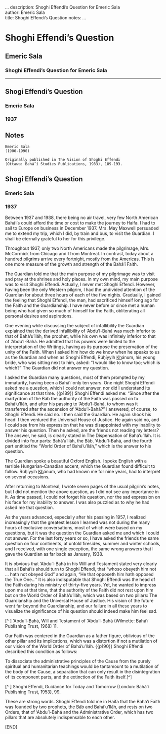 ...
description: Shoghi Effendi’s Question for Emeric Sala  
author: Emeric Sala  
title: Shoghi Effendi’s Question 
notes:
...


# Shoghi Effendi’s Question  
## Emeric Sala  
### Shoghi Effendi’s Question for Emeric Sala  

------




##  Shogi Effendi’s Question 

###  Emeric Sala 

###  1937 

##  Notes 

```
Emeric Sala
(1906-1990)

Originally published in The Vision of Shoghi Effendi
(Ottawa: Bahá’í Studies Publications, 1983), 189-193.
```

##  Shogi Effendi’s Question 

###  Emeric Sala 

###  1937 

Between 1937 and 1938, there being no air travel, very few North American Bahá’ís could afford the time or cost to make the journey to Haifa. I had to sail to Europe on business in December 1937. Mrs. May Maxwell persuaded me to extend my trip, which I did, by train and bus, to visit the Guardian. I shall be eternally grateful to her for this privilege.   

Throughout 1937, only two North Americans made the pilgrimage, Mrs. McCormick from Chicago and I from Montreal. In contrast, today about a hundred pilgrims arrive every fortnight, mostly from the Americas. This is one more measure of the growth and strength of the Bahá’í Faith.   

The Guardian told me that the main purpose of my pilgrimage was to visit and pray at the shrines and holy places. In my own mind, my main purpose was to visit Shoghi Effendi. Actually, I never met Shoghi Effendi. However, having been the only Western pilgrim, I had the undivided attention of the Guardian for about three hours of each of the five nights. Gradually, I gained the feeling that Shoghi Effendi, the man, had sacrificed himself long ago for the Faith and the Guardianship. I have never before or since met a human being who had given so much of himself for the Faith, obliterating all personal desires and aspirations.   

One evening while discussing the subject of infallibility the Guardian explained that the derived infallibility of ‘Abdu’l-Bahá was much inferior to that of Bahá’u’lláh, the prophet, while his own was infinitely inferior to that of ‘Abdu’l-Bahá. He admitted that his powers were limited to the interpretation of the Writings, having as its purpose the preservation of the unity of the Faith. When I asked him how do we know when he speaks to us as the Guardian and when as Shoghi Effendi, Rúḥíyyih <u>Kh</u>ánum, his young bride, who was sitting next to him, asked: “I would like to know too; which is which?” The Guardian did not answer my question.   

I asked the Guardian many questions, most of them prompted by my immaturity, having been a Bahá’í only ten years. One night Shoghi Effendi asked me a question, which I could not answer, nor did I understand its significance at that time. {{p189}} Shoghi Effendi asked me: “Since after the martyrdom of the Báb the authority of the Faith was passed on to Bahá’u’lláh, and after his passing to ‘Abdu’l-Bahá, to whom was it transferred after the ascension of ‘Abdu’l-Bahá?” I answered, of course, to Shoghi Effendi. He said no. I then said the Guardian. He again shook his head. I then ventured the Universal House of Justice. He again said no, and I could see from his expression that he was disappointed with my inability to answer his question. Then he asked, are the friends not reading my letters? The answer, he said, is clearly stated in The Dispensation of Bahá’u’lláh. It is divided into four parts: Bahá’u’lláh, the Báb, ‘Abdu’l-Bahá, and the fourth part entitled the “World Order of Bahá’u’lláh,” which is the answer to his question.   

The Guardian spoke a beautiful Oxford English. I spoke English with a terrible Hungarian-Canadian accent, which the Guardian found difficult to follow. Rúḥíyyih <u>Kh</u>ánum, who had known me for nine years, had to interpret on several occasions.   

After returning to Montreal, I wrote seven pages of the usual pilgrim’s notes, but I did not mention the above question, as I did not see any importance in it. As time passed, I could not forget his question, nor the sad expression on his face for my inability to answer. I was also puzzled as to why he had asked me that question.   

As the years advanced, especially after his passing in 1957, I realized increasingly that the greatest lesson I learned was not during the many hours of exclusive conversations, most of which were based on my questions, but it was the question the Guardian asked me and which I could not answer. For the last forty years or so, I have asked the friends the same question on four continents, at untold firesides, summer and winter schools, and I received, with one single exception, the same wrong answers that I gave the Guardian as far back as January, 1938.   

It is obvious that ‘Abdu’l-Bahá in his Will and Testament stated very clearly that all Bahá’ís should turn to Shoghi Effendi, that “whoso obeyeth him not ... hath not obeyed God” and again, “He that opposeth him hath opposed the True One...”[]() It is also indisputable that Shoghi Effendi was the head of the Faith during his ministry of thirty-five years. Yet, he wanted to impress upon me at that time, that the authority of the Faith did not rest upon him but on the World Order of Bahá’u’lláh, which was based on two pillars: The Guardianship and the Universal House of Justice. His vision of the future went far beyond the Guardianship, and our failure in all these years to visualize the significance of his question should indeed make him feel sad.   

[^ ] ‘Abdu’l-Bahá, Will and Testament of ‘Abdu’l-Bahá (Wilmette: Bahá’í Publishing Trust, 1968) 11.


Our Faith was centered in the Guardian as a father figure, oblivious of the other pillar and its implications, which was a distortion if not a mutilation of our vision of the World Order of Bahá’u’lláh. {{p190}} Shoghi Effendi described this condition as follows:

To dissociate the administrative principles of the Cause from the purely spiritual and humanitarian teachings would be tantamount to a mutilation of the body of the Cause, a separation that can only result in the disintegration of its component parts, and the extinction of the Faith itself.[^]   

[^ ] Shoghi Effendi, Guidance for Today and Tomorrow (London: Bahá’í Publishing Trust, 1953), 99.


These are strong words. Shoghi Effendi told me in Haifa that the Bahá’í Faith was founded by two prophets, the Báb and Bahá’u’lláh, and rests on two Orders, that of ‘Abdu’l-Bahá and the Administrative Order, which has two pillars that are absolutely indispensable to each other.   

[END]